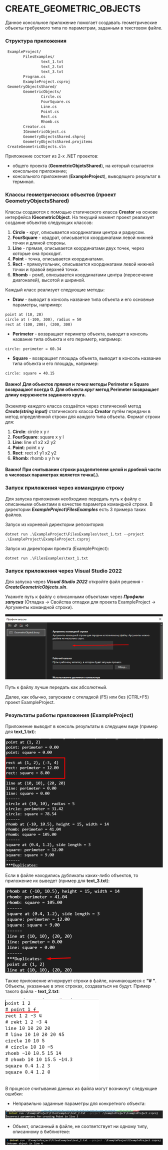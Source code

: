 # CREATE_GEOMETRIC_OBJECTS

Данное консольное приложение помогает создавать геометрические объекты требуемого типа по параметрам, заданным в текстовом файле.

### Структура приложения

```
 ExampleProject/
        FilesExamples/
                text_1.txt
                text_2.txt
                text_3.txt
        Program.cs
        ExampleProject.csproj
 GeometryObjectsShared/
        GeometricObjects/
                Circle.cs
                FourSquare.cs
                Line.cs
                Point.cs
                Rect.cs
                Rhomb.cs
        Creator.cs
        IGeometricObject.cs
        GeometryObjectsShared.shproj
        GeometryObjectsShared.projitems
 CreateGeometricObjects.sln
```

Приложение состоит из 2-х .NET проектов:

- общего проекта (**GeometricObjetsShared**), на который ссылается консольное приложение;
- консольного приложения (**ExampleProject**), выводящего результат в терминал.

### Классы геометрических объектов (проект GeometryObjectsShared)

Классы создаются с помощью статического класса **Creator** на основе интерфейса **IGeometricObject**. На текущий момент проект реализует создание объектов следующих классов:

1. **Circle** - круг, описывается координатами центра и радиусом.
2. **FourSquare** - квадрат, описывается координатами левой нижней точки и длиной стороны.
3. **Line** - прямая, описывается координатами двух точек, через которые она проходит.
4. **Point** - точка, описывается координатами.
5. **Rect** - прямоугольник, описывается координатами левой нижней точки и правой верхней точки.
6. **Rhomb** - ромб, описывается координатами центра (пересечение диагоналей), высотой и шириной.

Каждый класс реализует следующие методы:

- **Draw** - выводит в консоль название типа объекта и его основные параметры, например:

```
роint at (10, 20)
circle at (-100, 300), rаdius = 50
rect at (100, 200), (200, 300)
```

- **Perimeter** - возвращает периметр объекта, выводит в консоль название типа объекта и его периметр, например:

```
circle: perimeter = 60.34
```

- **Square** - возвращает площадь объекта, выводит в консоль название типа объекта и его площадь, например:

```
circle: square = 40.15
```

#### **Важно!** Для объектов **_прямая_** и **_точка_** методы **Perimeter** и **Square** возвращают всегда **0**. Для объекта **_круг_** метод **Perimeter** возвращает **длину окружности** заданного круга.

Экземляр каждого класса создаётся через статический метод **_Create(string input)_** статического класса **Creator** путём передачи в метод определённой строки для каждого типа объекта.
Формат строки для:

1. **Circle**: сirclе x y r
2. **FourSquare**: square x y l
3. **Line**: linе x1 x2 x2 y2
4. **Point**: роint x y
5. **Rect**: rеct x1 y1 x2 y2
6. **Rhomb**: rhomb x y h w

#### **Важно!** При считывании строки разделителем целой и дробной части в числовых параметрах является **точка(.)**.

### Запуск приложения через командную строку

Для запуска приложения необходимо передать путь к файлу с описанными объектами в качестве параметра командной строки. В директории **_ExampleProject\FilesExamples_** есть 3 примера таких файлов.

Запуск из корневой директории репозитория:

```
dotnet run .\ExampleProject\FilesExamples\text_1.txt --project .\ExampleProject\ExampleProject.csproj
```

Запуск из директории проекта (ExampleProject):

```
dotnet run .\FilesExamples\text_1.txt
```

### Запуск приложения через Visual Studio 2022

Для запуска через **_Visual Studio 2022_** откройте файл решения - **_CreateGeometricObjects.sln_**.

Укажите путь к файлу с описанными объектами через **_Профили запуска_** (Отладка -> Свойства отладки для проекта ExampleProject -> Аргументы командной строки).

![Studio CLI Arguments](./screenshots/studio_arguments.png "Задать аргументы командной строки в Visual Studio 2022")

Путь к файлу лучше передать как абсолютный.

Далее, как обычно, запускаем с откладкой (F5) или без (CTRL+F5) проект ExampleProject.

### Результаты работы приложения (ExampleProject)

Приложение выводит в консоль результаты в следущем виде (пример для **text_1.txt**):

![Results 1](./screenshots/res_text1.png "Результаты работы без дубликатов")

Если в файле находились дубликаты каких-либо объектов, то приложение их выведет (пример для **text_3.txt**):

![Results 2](./screenshots/res_text3.png "Результаты работы с дубликатами")

Также приложение игнорирует строки в файле, начинающиеся с **"# "**. Объекты, указанные в этих строках, создаваться не будут. Пример такого файла - **text_2.txt**:

![Comments in file](./screenshots/comments_file.png "Как закомментировать ненужные объекты в файле")

В процессе считывания данных из файла могут возникнут следующие ошибки:

- Неправильно заданные параметры для конкретного объекта:

![Error 1](./screenshots/error_1.png "Ошибка: неправильно заданы параметры")

- Объект, описанный в файле, не соответствует ни одному типу, описанному в библиотеке:

![Error 2](./screenshots/error_2.png "Ошибка: неопознанный объект")
